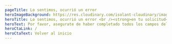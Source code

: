 ```yaml
---
pageTitle: Lo sentimos, ocurrió un error
heroImageBackground: https://res.cloudinary.com/isolant-cloudinary/image/upload/f_auto,q_auto:good/website-2021/product-selector/isolant-aislantes-selector-de-producto-resultados-fondo.jpg
heroTitle: Lo sentimos, ocurrió un error <br /><strong>en tu solicitud</strong>
heroText: Por favor, asegurate de haber completado todos los campos del formulario, incluyendo la validación contra spam, y volvé a intentarlo.
heroCtaLink: /
heroCtaText: Volver al inicio
---
```


